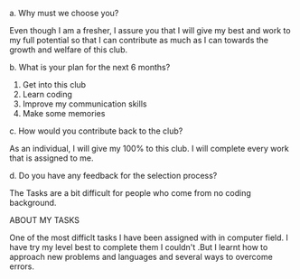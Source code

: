a. Why must we choose you?

Even though I am a fresher, I assure you that I will give my best and work to my full potential so that I can contribute as much as I can towards the growth and welfare of this club.

b. What is your plan for the next 6 months?
1. Get into this club
2. Learn coding
3. Improve my communication skills
4. Make some memories

c. How would you contribute back to the club?

As an individual, I will give my 100% to this club. I will complete every work that is assigned to me.

d. Do you have any feedback for the selection process?

The Tasks are a bit difficult for people who come from no coding background.


ABOUT MY TASKS

One of the most difficlt tasks I have been assigned with in computer field. I have try my level best to complete them I couldn't .But I learnt how to approach new problems and languages and several ways to overcome errors.
